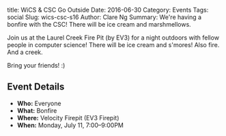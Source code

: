 title: WiCS & CSC Go Outside
Date: 2016-06-30
Category: Events
Tags: social
Slug: wics-csc-s16
Author: Clare Ng
Summary: We're having a bonfire with the CSC! There will be ice cream and marshmellows.

Join us at the Laurel Creek Fire Pit (by EV3) for a night outdoors with fellow people 
in computer science! There will be ice cream and s'mores! Also fire. And a creek.

Bring your friends! :)

## Event Details ##

+ **Who:** Everyone
+ **What:** Bonfire
+ **Where:** Velocity Firepit (EV3 Firepit)
+ **When:** Monday, July 11, 7:00&ndash;9:00PM